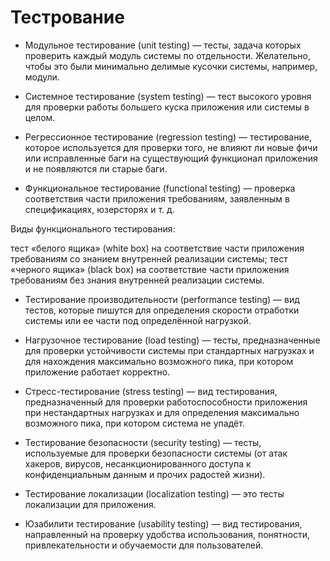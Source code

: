 # Тестрование

- Модульное тестирование (unit testing) — тесты, задача которых проверить каждый модуль системы по отдельности. Желательно, чтобы это были минимально делимые кусочки системы, например, модули.

- Системное тестирование (system testing) — тест высокого уровня для проверки работы большего куска приложения или системы в целом.


- Регрессионное тестирование (regression testing) — тестирование, которое используется для проверки того, не влияют ли новые фичи или исправленные баги на существующий функционал приложения и не появляются ли старые баги.


- Функциональное тестирование (functional testing) — проверка соответствия части приложения требованиям, заявленным в спецификациях, юзерсторях и т. д.

Виды функционального тестирования:

тест «белого ящика» (white box) на соответствие части приложения требованиям со знанием внутренней реализации системы;
тест «черного ящика» (black box) на соответствие части приложения требованиям без знания внутренней реализации системы.

- Тестирование производительности (performance testing) — вид тестов, которые пишутся для определения скорости отработки системы или ее части под определённой нагрузкой.

- Нагрузочное тестирование (load testing) — тесты, предназначенные для проверки устойчивости системы при стандартных нагрузках и для нахождения максимально возможного пика, при котором приложение работает корректно.

- Стресс-тестирование (stress testing) — вид тестирования, предназначенный для проверки работоспособности приложения при нестандартных нагрузках и для определения максимально возможного пика, при котором система не упадёт.

- Тестирование безопасности (security testing) — тесты, используемые для проверки безопасности системы (от атак хакеров, вирусов, несанкционированного доступа к конфиденциальным данным и прочих радостей жизни).

- Тестирование локализации (localization testing) — это тесты локализации для приложения.

- Юзабилити тестирование (usability testing) — вид тестирования, направленный на проверку  удобства использования, понятности, привлекательности и обучаемости для пользователей.

